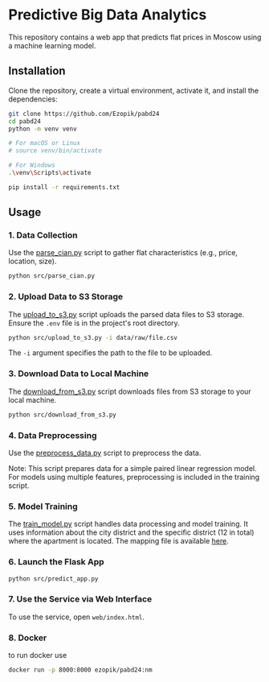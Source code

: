 # Predictive Big Data Analytics

This repository contains a web app that predicts flat prices in Moscow using a machine learning model.

## Installation

Clone the repository, create a virtual environment, activate it, and install the dependencies:

```sh
git clone https://github.com/Ezopik/pabd24
cd pabd24
python -m venv venv

# For macOS or Linux
# source venv/bin/activate 

# For Windows
.\venv\Scripts\activate

pip install -r requirements.txt
```

## Usage

### 1. Data Collection
Use the [parse_cian.py](https://github.com/Ezopik/pabd24/blob/main/src/parse_cian.py) script to gather flat characteristics (e.g., price, location, size).

```sh
python src/parse_cian.py 
```

### 2. Upload Data to S3 Storage
The [upload_to_s3.py](https://github.com/Ezopik/pabd24/blob/main/src/upload_to_s3.py) script uploads the parsed data files to S3 storage. Ensure the `.env` file is in the project's root directory.

```sh
python src/upload_to_s3.py -i data/raw/file.csv
```
The `-i` argument specifies the path to the file to be uploaded.

### 3. Download Data to Local Machine
The [download_from_s3.py](https://github.com/Ezopik/pabd24/blob/main/src/download_from_s3.py) script downloads files from S3 storage to your local machine.

```sh
python src/download_from_s3.py
```

### 4. Data Preprocessing
Use the [preprocess_data.py](https://github.com/Ezopik/pabd24/blob/main/src/preprocess_data.py) script to preprocess the data.

Note: This script prepares data for a simple paired linear regression model. For models using multiple features, preprocessing is included in the training script.

### 5. Model Training
The [train_model.py](https://github.com/Ezopik/pabd24/blob/main/src/train_model.py) script handles data processing and model training. It uses information about the city district and the specific district (12 in total) where the apartment is located. The mapping file is available [here](https://github.com/Ezopik/pabd24/blob/main/mapping/county.txt).

### 6. Launch the Flask App
```sh
python src/predict_app.py
```

### 7. Use the Service via Web Interface
To use the service, open `web/index.html`.

### 8. Docker
to run docker use
```sh
docker run -p 8000:8000 ezopik/pabd24:nm
```


